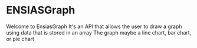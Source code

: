 # ENSIASGraph
Welcome to EnsiasGraph 
It's an API that allows the user to draw a graph using data that is stored in an array
The graph maybe a line chart, bar chart, or pie chart